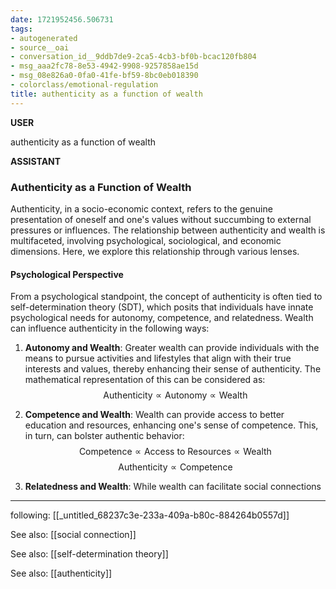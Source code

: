 ```yaml
---
date: 1721952456.506731
tags:
- autogenerated
- source__oai
- conversation_id__9ddb7de9-2ca5-4cb3-bf0b-bcac120fb804
- msg_aaa2fc78-8e53-4942-9908-9257858ae15d
- msg_08e826a0-0fa0-41fe-bf59-8bc0eb018390
- colorclass/emotional-regulation
title: authenticity as a function of wealth
---
```


**USER**

authenticity as a function of wealth


**ASSISTANT**

### Authenticity as a Function of Wealth

Authenticity, in a socio-economic context, refers to the genuine presentation of oneself and one's values without succumbing to external pressures or influences. The relationship between authenticity and wealth is multifaceted, involving psychological, sociological, and economic dimensions. Here, we explore this relationship through various lenses.

#### Psychological Perspective

From a psychological standpoint, the concept of authenticity is often tied to self-determination theory (SDT), which posits that individuals have innate psychological needs for autonomy, competence, and relatedness. Wealth can influence authenticity in the following ways:

1. **Autonomy and Wealth**: Greater wealth can provide individuals with the means to pursue activities and lifestyles that align with their true interests and values, thereby enhancing their sense of authenticity. The mathematical representation of this can be considered as:
   $$ \text{Authenticity} \propto \text{Autonomy} \propto \text{Wealth} $$

2. **Competence and Wealth**: Wealth can provide access to better education and resources, enhancing one's sense of competence. This, in turn, can bolster authentic behavior:
   $$ \text{Competence} \propto \text{Access to Resources} \propto \text{Wealth} $$
   $$ \text{Authenticity} \propto \text{Competence} $$

3. **Relatedness and Wealth**: While wealth can facilitate social connections


---


following: [[_untitled_68237c3e-233a-409a-b80c-884264b0557d]]

See also: [[social connection]]


See also: [[self-determination theory]]


See also: [[authenticity]]